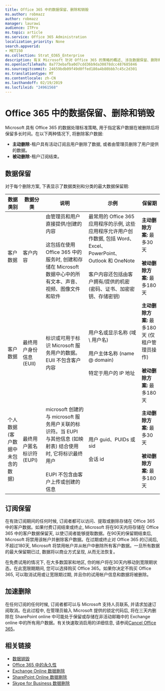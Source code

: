 ```yaml
---
title: Office 365 中的数据保留、删除和销毁
ms.author: robmazz
author: robmazz
manager: laurawi
audience: ITPro
ms.topic: article
ms.service: Office 365 Administration
localization_priority: None
search.appverid:
- MET150
ms.collection: Strat_O365_Enterprise
description: 有关 Microsoft 针对 Office 365 的策略的概述, 涉及数据保留、删除和销毁。
ms.openlocfilehash: 8a773ebafba0d7cdd36b9da30878dcc487685846
ms.sourcegitcommit: 24659bdb09f49d0ffed180a4b80bbb7c45c2d301
ms.translationtype: MT
ms.contentlocale: zh-CN
ms.lasthandoff: 02/19/2019
ms.locfileid: "24961568"
---
```

# <a name="data-retention-deletion-and-destruction-in-office-365"></a>Office 365 中的数据保留、删除和销毁

Microsoft 具有 Office 365 的数据处理标准策略, 用于指定客户数据在被删除后将保留多长时间。在以下两种情况下, 将删除客户数据:

- **主动删除**-租户具有活动订阅且用户删除了数据, 或者由管理员删除了用户提供的数据。
- **被动删除**-租户订阅结束。

## <a name="data-retention"></a>数据保留

对于每个删除方案, 下表显示了数据类别和分类的最大数据保留期:

| 数据类别 | 数据分类 | 说明 | 示例 | 保留期 |
|-----------------|-----------------|-----------------|----------------------------------|-------------------------------|
| 客户数据 | 客户内容| 由管理员和用户直接提供/创建的内容 <br><br> 这包括在使用 Office 365 中的服务时, 创建和存储在 Microsoft 数据中心中的所有文本、声音、视频、图像文件和软件 | 最常用的 Office 365 应用程序的示例, 这些应用程序允许用户创作数据, 包括 Word、Excel、PowerPoint、Outlook 和 OneNote <br><br> 客户内容还包括由客户拥有/提供的机密 (密码、证书、加密密钥、存储密钥) | **主动删除方案:** 最多30天 <br><br> **被动删除方案:** 最多180天 |
| 客户数据 | 最终用户身份信息 (EUII) | 标识或可用于标识 Microsoft 服务用户的数据。EUII 不包含客户内容 | 用户名或显示名称 (域 \ 用户名) <br><br> 用户主体名称 (name @ domain) <br><br>  特定于用户的 IP 地址 | **主动删除方案:** 最多180天 (仅租户管理员操作) <br><br> **被动删除方案:** 最多180天 |
| 个人数据 <br> (客户数据中未包含的数据) | 最终用户匿名标识符 (EUPI) | microsoft 创建的与 microsoft 服务用户关联的标识符。当 EUPI 与其他信息 (如映射表) 结合使用时, 它将标识最终用户 <br><br> EUPI 不包含由客户上传或创建的信息 | 用户 guid、PUIDs 或 sid <br><br> 会话 id | **主动删除方案:** 最多30天 <br><br> **被动删除方案:** 最多180天 |

## <a name="subscription-retention"></a>订阅保留

在有效订阅期间的任何时候, 订阅者都可以访问、提取或删除存储在 Office 365 中的客户数据。如果付费订阅结束或终止, Microsoft 将在90天内将存储在 Office 365 中的客户数据保留天, 以使订阅者能够提取数据。在90天的保留期结束后, Microsoft 将禁用该帐户并删除客户数据。在过期或终止对 Office 365 的订阅后, 不超过180天, Microsoft 将禁用帐户并从帐户中删除所有客户数据。一旦所有数据的最大保留期已过, 数据将以商业方式呈现, 从而无法恢复。

在免费试用的情况下, 在大多数国家和地区, 你的帐户将在30天内移动到宽限期状态。在此宽限期期间, 您可以选择购买 Office 365。如果你决定不购买 Office 365, 可以取消试用或让宽限期过期, 并且你的试用帐户信息和数据将被删除。

## <a name="expedited-deletion"></a>加速删除
在任何订阅的任何时候, 订阅者都可以与 Microsoft 支持人员联系, 并请求加速订阅取消。在此过程中, 在管理员输入 Microsoft 提供的锁定代码后, 将在三天内删除在 SharePoint online 中可能处于保留或存储在非活动邮箱中的 Exchange online 中的所有用户数据。有关快速取消启用的详细信息, 请参阅[Cancel Office 365](https://support.office.com/article/Cancel-Office-365-for-business-b1bc0bef-4608-4601-813a-cdd9f746709a)。

## <a name="related-links"></a>相关链接
- [数据销毁](office-365-data-destruction.md)
- [Office 365 中的永久性](office-365-data-immutability.md)
- [Exchange Online 数据删除](office-365-exchange-online-data-deletion.md)
- [SharePoint Online 数据删除](office-365-sharepoint-online-data-deletion.md)
- [Skype for Business 数据删除](office-365-skype-data-deletion.md)